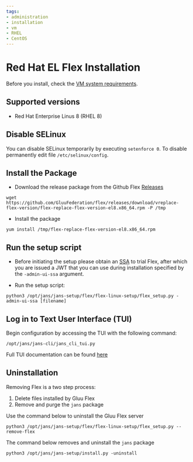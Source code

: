 ```yaml
---
tags:
- administration
- installation
- vm
- RHEL
- CentOS
---
```


# Red Hat EL Flex Installation

Before you install, check the [VM system requirements](vm-requirements.md).

## Supported versions
- Red Hat Enterprise Linus 8 (RHEL 8)

## Disable SELinux
You can disable SELinux temporarily by executing `setenforce 0`. To disable permanently edit file `/etc/selinux/config`.

## Install the Package


- Download the release package from the Github Flex
  [Releases](https://github.com/gluufederation/flex/releases)

```
wget https://github.com/GluuFederation/flex/releases/download/vreplace-flex-version/flex-replace-flex-version-el8.x86_64.rpm -P /tmp
```
  
- Install the package

```
yum install /tmp/flex-replace-flex-version-el8.x86_64.rpm
```

## Run the setup script

- Before initiating the setup please obtain an [SSA](../../install/software-statements/ssa.md) to trial Flex, after which you are issued a JWT that you can use during installation specified by the `-admin-ui-ssa` argument.

- Run the setup script:

```
python3 /opt/jans/jans-setup/flex/flex-linux-setup/flex_setup.py -admin-ui-ssa [filename]
```

## Log in to Text User Interface (TUI)

Begin configuration by accessing the TUI with the following command:

```
/opt/jans/jans-cli/jans_cli_tui.py
```

Full TUI documentation can be found [here](https://docs.jans.io/stable/admin/config-guide/jans-tui)

## Uninstallation

Removing Flex is a two step process:

1. Delete files installed by Gluu Flex
1. Remove and purge the `jans` package

Use the command below to uninstall the Gluu Flex server

```
python3 /opt/jans/jans-setup/flex/flex-linux-setup/flex_setup.py --remove-flex
```

<!-- I need to add the output when command is run. -->


The command below removes and uninstall the `jans` package

```
python3 /opt/jans/jans-setup/install.py -uninstall

```

<!-- I need to add the output when command is run. -->
